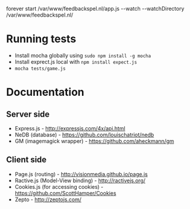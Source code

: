 forever start /var/www/feedbackspel.nl/app.js --watch --watchDirectory /var/www/feedbackspel.nl/


# Running tests
- Install mocha globally using `sudo npm install -g mocha`
- Install exprect.js local with `npm install expect.js`
- `mocha tests/game.js`


# Documentation
## Server side
- Express.js - http://expressjs.com/4x/api.html
- NeDB (database) - https://github.com/louischatriot/nedb
- GM (imagemagick wrapper) - https://github.com/aheckmann/gm

## Client side
- Page.js (routing) - http://visionmedia.github.io/page.js
- Ractive.js (Model-View binding) - http://ractivejs.org/
- Cookies.js (for accessing cookies) - https://github.com/ScottHamper/Cookies
- Zepto - http://zeptojs.com/